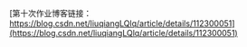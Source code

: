 [第十次作业博客链接：https://blog.csdn.net/liuqiangLQlq/article/details/112300051](https://blog.csdn.net/liuqiangLQlq/article/details/112300051)